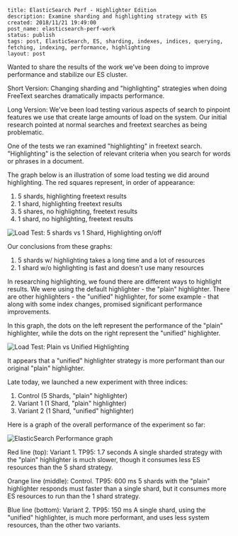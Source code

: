 ```
title: ElasticSearch Perf - Highlighter Edition
description: Examine sharding and highlighting strategy with ES
created: 2018/11/21 19:49:00
post_name: elasticsearch-perf-work
status: publish
tags: post, ElasticSearch, ES, sharding, indexes, indices, querying, fetching, indexing, performance, highlighting
layout: post
```

Wanted to share the results of the work we've been doing to improve performance and stabilize our ES cluster.

Short Version: Changing sharding and "highlighting" strategies when doing FreeText searches dramatically impacts performance.

Long Version: We've been load testing various aspects of search to pinpoint features we use that create large amounts of load on the system. Our initial research pointed at normal searches and freetext searches as being problematic.

One of the tests we ran examined "highlighting" in freetext search. "Highlighting" is the selection of relevant criteria when you search for words or phrases in a document.

The graph below is an illustration of some load testing we did around highlighting. The red squares represent, in order of appearance:

1. 5 shards, highlighting freetext results
2. 1 shard, highlighting freetext results
3. 5 shares, no highlighting, freetext results
4. 1 shard, no highlighting, freetext results

<img alt="Load Test: 5 shards vs 1 Shard, Highlighting on/off" src="/images/posts/es-highlighter-1.png" />

Our conclusions from these graphs:

1. 5 shards w/ highlighting takes a long time and a lot of resources
2. 1 shard w/o highlighting is fast and doesn't use many resources

In researching highlighting, we found there are different ways to highlight results. We were using the default highlighter - the "plain" highlighter. There are other highlighters - the "unified" highlighter, for some example - that along with some index changes, promised significant performance improvements.

In this graph, the dots on the left represent the performance of the "plain" highlighter, while the dots on the right represent the "unified" highlighter.

<img alt="Load Test: Plain vs Unified Highlighting" src="/images/posts/es-highlighter-2.png" />

It appears that a "unified" highlighter strategy is more performant than our original "plain" highlighter.

Late today, we launched a new experiment with three indices:

1. Control (5 Shards, "plain" highlighter)
2. Variant 1 (1 Shard, "plain" highlighter)
3. Variant 2 (1 Shard, "unified" highlighter)

Here is a graph of the overall performance of the experiment so far:

<img alt="ElasticSearch Performance graph" src="/images/posts/es-highlighter-3.png" />

Red line (top): Variant 1.
TP95: 1.7 seconds
A single sharded strategy with the "plain" highlighter is much slower, though it consumes less ES resources than the 5 shard strategy.

Orange line (middle): Control.
TP95: 600 ms
5 shards with the "plain" highlighter responds must faster than a single shard, but it consumes more ES resources to run than the 1 shard strategy.

Blue line (bottom): Variant 2.
TP95: 150 ms
A single shard, using the "unified" highlighter, is much more performant, and uses less system resources, than the other two variants.
